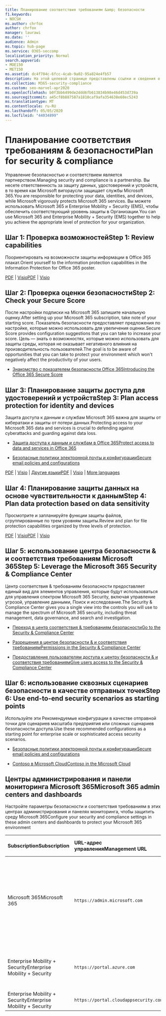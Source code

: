 ```yaml
---
title: Планирование соответствия требованиям &amp; безопасности
f1.keywords:
- NOCSH
ms.author: chrfox
author: chrfox
manager: laurawi
ms.date: ''
audience: Admin
ms.topic: hub-page
ms.service: O365-seccomp
localization_priority: Normal
search.appverid:
- MOE150
- MET150
ms.assetid: dc4f704c-6fcc-4cab-9a02-95a824e4fb57
description: На этой целевой странице представлены ссылки и сведения о планировании безопасности и соответствия требованиям в Office 365.
ms.collection: M365-security-compliance
ms.custom: seo-marvel-apr2020
ms.openlocfilehash: b0f3bb6499de2ddd6fb613834b98e46d453d739a
ms.sourcegitcommit: a45cf8b887587a1810caf9afa354638e68ec5243
ms.translationtype: MT
ms.contentlocale: ru-RU
ms.lasthandoff: 05/05/2020
ms.locfileid: "44034899"
---
```

# <a name="plan-for-security-amp-compliance"></a><span data-ttu-id="4d037-103">Планирование соответствия требованиям &amp; безопасности</span><span class="sxs-lookup"><span data-stu-id="4d037-103">Plan for security &amp; compliance</span></span>

<span data-ttu-id="4d037-104">Управление безопасностью и соответствием является партнерством.</span><span class="sxs-lookup"><span data-stu-id="4d037-104">Managing security and compliance is a partnership.</span></span> <span data-ttu-id="4d037-105">Вы несете ответственность за защиту данных, удостоверений и устройств, в то время как Microsoft вигораусли защищает службы Microsoft 365.</span><span class="sxs-lookup"><span data-stu-id="4d037-105">You are responsible for protecting your data, identities, and devices, while Microsoft vigorously protects Microsoft 365 services.</span></span> <span data-ttu-id="4d037-106">Вы можете использовать Microsoft 365 и Enterprise Mobility + Security (EMS), чтобы обеспечить соответствующий уровень защиты в Организации.</span><span class="sxs-lookup"><span data-stu-id="4d037-106">You can use Microsoft 365 and Enterprise Mobility + Security (EMS) together to help you achieve the appropriate level of protection for your organization.</span></span>
  
## <a name="step-1-review-capabilities"></a><span data-ttu-id="4d037-107">Шаг 1: Проверка возможностей</span><span class="sxs-lookup"><span data-stu-id="4d037-107">Step 1: Review capabilities</span></span>

<span data-ttu-id="4d037-108">Поориентировать на возможности защиты информации в Office 365 плакат.</span><span class="sxs-lookup"><span data-stu-id="4d037-108">Orient yourself to the information protection capabilities in the Information Protection for Office 365 poster.</span></span> 
  
<span data-ttu-id="4d037-109">[PDF](https://download.microsoft.com/download/2/3/D/23D91386-8349-4F7A-9470-FD5AED861F16/MSFT_cloud_architecture_informationprotection.pdf) | [Visio](https://download.microsoft.com/download/2/3/D/23D91386-8349-4F7A-9470-FD5AED861F16/MSFT_cloud_architecture_informationprotection.vsd)</span><span class="sxs-lookup"><span data-stu-id="4d037-109">[PDF](https://download.microsoft.com/download/2/3/D/23D91386-8349-4F7A-9470-FD5AED861F16/MSFT_cloud_architecture_informationprotection.pdf) | [Visio](https://download.microsoft.com/download/2/3/D/23D91386-8349-4F7A-9470-FD5AED861F16/MSFT_cloud_architecture_informationprotection.vsd)</span></span>
  
## <a name="step-2-check-your-secure-score"></a><span data-ttu-id="4d037-110">Шаг 2: Проверка оценки безопасности</span><span class="sxs-lookup"><span data-stu-id="4d037-110">Step 2: Check your Secure Score</span></span>

<span data-ttu-id="4d037-111">После настройки подписки на Microsoft 365 запишите начальную оценку.</span><span class="sxs-lookup"><span data-stu-id="4d037-111">After setting up your Microsoft 365 subscription, take note of your starting score.</span></span> <span data-ttu-id="4d037-112">Показатель безопасности предоставляет предложения по настройке, которые можно использовать для увеличения оценки.</span><span class="sxs-lookup"><span data-stu-id="4d037-112">Secure Score provides configuration suggestions that you can take to increase your score.</span></span> <span data-ttu-id="4d037-113">Цель — знать о возможностях, которые можно использовать для защиты среды, которая не оказывает негативного влияния на производительность пользователей.</span><span class="sxs-lookup"><span data-stu-id="4d037-113">The goal is to be aware of opportunities that you can take to protect your environment which won't negatively affect the productivity of your users.</span></span>
  
- [<span data-ttu-id="4d037-114">Знакомство с показателем безопасности Office 365</span><span class="sxs-lookup"><span data-stu-id="4d037-114">Introducing the Office 365 Secure Score</span></span>](../security/mtp/microsoft-secure-score.md)
    
## <a name="step-3-plan-access-protection-for-identity-and-devices"></a><span data-ttu-id="4d037-115">Шаг 3: Планирование защиты доступа для удостоверений и устройств</span><span class="sxs-lookup"><span data-stu-id="4d037-115">Step 3: Plan access protection for identity and devices</span></span>

<span data-ttu-id="4d037-116">Защита доступа к данным и службам Microsoft 365 важна для защиты от кибератаки и защиты от потери данных.</span><span class="sxs-lookup"><span data-stu-id="4d037-116">Protecting access to your Microsoft 365 data and services is crucial to defending against cyberattacks and guarding against data loss.</span></span>
  
- [<span data-ttu-id="4d037-117">Защита доступа к данным и службам в Office 365</span><span class="sxs-lookup"><span data-stu-id="4d037-117">Protect access to data and services in Office 365</span></span>](protect-access-to-data-and-services.md)
    
- [<span data-ttu-id="4d037-118">Безопасные политики электронной почты и конфигурации</span><span class="sxs-lookup"><span data-stu-id="4d037-118">Secure email policies and configurations</span></span>](https://docs.microsoft.com/microsoft-365/enterprise/secure-email-recommended-policies)
    
<span data-ttu-id="4d037-119">[PDF](https://go.microsoft.com/fwlink/p/?linkid=841656) | [Visio](https://go.microsoft.com/fwlink/p/?linkid=841657) | [Другие языки](https://www.microsoft.com/download/details.aspx?id=55032)</span><span class="sxs-lookup"><span data-stu-id="4d037-119">[PDF](https://go.microsoft.com/fwlink/p/?linkid=841656) | [Visio](https://go.microsoft.com/fwlink/p/?linkid=841657) | [More languages](https://www.microsoft.com/download/details.aspx?id=55032)</span></span>
  
## <a name="step-4-plan-data-protection-based-on-data-sensitivity"></a><span data-ttu-id="4d037-120">Шаг 4: Планирование защиты данных на основе чувствительности к данным</span><span class="sxs-lookup"><span data-stu-id="4d037-120">Step 4: Plan data protection based on data sensitivity</span></span>

<span data-ttu-id="4d037-121">Просмотрите и запланируйте функции защиты файлов, сгруппированные по трем уровням защиты.</span><span class="sxs-lookup"><span data-stu-id="4d037-121">Review and plan for file protection capabilities organized by three levels of protection.</span></span>
  
<span data-ttu-id="4d037-122">[PDF](https://download.microsoft.com/download/7/8/9/789645A5-BD10-4541-BC33-F8D1EFF5E911/MSFT_cloud_architecture_O365%20file%20protection.pdf) | [Visio](https://download.microsoft.com/download/7/8/9/789645A5-BD10-4541-BC33-F8D1EFF5E911/MSFT_cloud_architecture_O365%20file%20protection.vsdx)</span><span class="sxs-lookup"><span data-stu-id="4d037-122">[PDF](https://download.microsoft.com/download/7/8/9/789645A5-BD10-4541-BC33-F8D1EFF5E911/MSFT_cloud_architecture_O365%20file%20protection.pdf) | [Visio](https://download.microsoft.com/download/7/8/9/789645A5-BD10-4541-BC33-F8D1EFF5E911/MSFT_cloud_architecture_O365%20file%20protection.vsdx)</span></span>
  
## <a name="step-5-leverage-the-microsoft-365-security-amp-compliance-center"></a><span data-ttu-id="4d037-123">Шаг 5: использование центра безопасности &amp; и соответствия требованиям Microsoft 365</span><span class="sxs-lookup"><span data-stu-id="4d037-123">Step 5: Leverage the Microsoft 365 Security &amp; Compliance Center</span></span>

<span data-ttu-id="4d037-124">Центр соответствия &amp; требованиям безопасности предоставляет единый вид для элементов управления, которые будут использоваться для управления спектром Microsoft 365 Security, включая управление угрозой, управление данными, Поиск и исследование.</span><span class="sxs-lookup"><span data-stu-id="4d037-124">The Security &amp; Compliance Center gives you a single view into the controls you will use to manage the spectrum of Microsoft 365 security, including threat management, data governance, and search and investigation.</span></span> 
  
- [<span data-ttu-id="4d037-125">Переход в центр соответствия &amp; требованиям безопасности</span><span class="sxs-lookup"><span data-stu-id="4d037-125">Go to the Security &amp; Compliance Center</span></span>](go-to-the-securitycompliance-center.md)
    
- [<span data-ttu-id="4d037-126">Разрешения в центре безопасности &amp; и соответствия требованиям</span><span class="sxs-lookup"><span data-stu-id="4d037-126">Permissions in the Security &amp; Compliance Center</span></span>](~/security/office-365-security/protect-against-threats.md)
    
- [<span data-ttu-id="4d037-127">Предоставление пользователям доступа к центру безопасности &amp; и соответствия требованиям</span><span class="sxs-lookup"><span data-stu-id="4d037-127">Give users access to the Security &amp; Compliance Center</span></span>](~/security/office-365-security/grant-access-to-the-security-and-compliance-center.md)
    
## <a name="step-6-use-end-to-end-security-scenarios-as-starting-points"></a><span data-ttu-id="4d037-128">Шаг 6: использование сквозных сценариев безопасности в качестве отправных точек</span><span class="sxs-lookup"><span data-stu-id="4d037-128">Step 6: Use end-to-end security scenarios as starting points</span></span>

<span data-ttu-id="4d037-129">Используйте эти Рекомендуемые конфигурации в качестве отправной точки для сценариев масштаба предприятия или сложных сценариев безопасности доступа.</span><span class="sxs-lookup"><span data-stu-id="4d037-129">Use these recommended configurations as a starting point for enterprise scale or sophisticated access security scenarios.</span></span>
  
- [<span data-ttu-id="4d037-130">Безопасные политики электронной почты и конфигурации</span><span class="sxs-lookup"><span data-stu-id="4d037-130">Secure email policies and configurations</span></span>](https://docs.microsoft.com/microsoft-365/enterprise/secure-email-recommended-policies)
    
- [<span data-ttu-id="4d037-131">Contoso в Microsoft Cloud</span><span class="sxs-lookup"><span data-stu-id="4d037-131">Contoso in the Microsoft Cloud</span></span>](https://aka.ms/cloudarchcontoso)
    
## <a name="microsoft-365-admin-centers-and-dashboards"></a><span data-ttu-id="4d037-132">Центры администрирования и панели мониторинга Microsoft 365</span><span class="sxs-lookup"><span data-stu-id="4d037-132">Microsoft 365 admin centers and dashboards</span></span>

<span data-ttu-id="4d037-133">Настройте параметры безопасности и соответствия требованиям в этих центрах администрирования и панелях мониторинга, чтобы защитить среду Microsoft 365</span><span class="sxs-lookup"><span data-stu-id="4d037-133">Configure your security and compliance settings in these admin centers and dashboards to protect your Microsoft 365 environment</span></span>
  
|<span data-ttu-id="4d037-134">**Subscription**</span><span class="sxs-lookup"><span data-stu-id="4d037-134">**Subscription**</span></span>|<span data-ttu-id="4d037-135">**URL-адрес управления**</span><span class="sxs-lookup"><span data-stu-id="4d037-135">**Management URL**</span></span>|<span data-ttu-id="4d037-136">**Панели мониторинга и центры администрирования**</span><span class="sxs-lookup"><span data-stu-id="4d037-136">**Dashboards and admin centers**</span></span>|
|:-----|:-----|:-----|
|<span data-ttu-id="4d037-137">Microsoft 365</span><span class="sxs-lookup"><span data-stu-id="4d037-137">Microsoft 365</span></span>  <br/> |`https://admin.microsoft.com`  <br/> | <span data-ttu-id="4d037-138">Центр администрирования Microsoft 365</span><span class="sxs-lookup"><span data-stu-id="4d037-138">Microsoft 365 admin center</span></span>  <br/>  <span data-ttu-id="4d037-139">Security &amp; Compliance Center</span><span class="sxs-lookup"><span data-stu-id="4d037-139">Security &amp; Compliance Center</span></span>  <br/>  <span data-ttu-id="4d037-140">Центр администрирования Exchange</span><span class="sxs-lookup"><span data-stu-id="4d037-140">Exchange admin center</span></span>  <br/>  <span data-ttu-id="4d037-141">Центр администрирования SharePoint и центр администрирования OneDrive для бизнеса</span><span class="sxs-lookup"><span data-stu-id="4d037-141">SharePoint admin center and OneDrive for Business admin center</span></span>  <br/> |
|<span data-ttu-id="4d037-142">Enterprise Mobility + Security</span><span class="sxs-lookup"><span data-stu-id="4d037-142">Enterprise Mobility + Security</span></span>  <br/> |`https://portal.azure.com`  <br/> | <span data-ttu-id="4d037-143">Azure Active Directory</span><span class="sxs-lookup"><span data-stu-id="4d037-143">Azure Active Directory</span></span>  <br/>  <span data-ttu-id="4d037-144">Управление мобильными приложениями Майкрософт</span><span class="sxs-lookup"><span data-stu-id="4d037-144">Microsoft Mobile Application Management</span></span>  <br/>  <span data-ttu-id="4d037-145">Microsoft Intune</span><span class="sxs-lookup"><span data-stu-id="4d037-145">Microsoft Intune</span></span>  <br/> |
|<span data-ttu-id="4d037-146">Enterprise Mobility + Security</span><span class="sxs-lookup"><span data-stu-id="4d037-146">Enterprise Mobility + Security</span></span>  <br/> |`https://portal.cloudappsecurity.com`  <br/> | <span data-ttu-id="4d037-147">Cloud App Security</span><span class="sxs-lookup"><span data-stu-id="4d037-147">Cloud App Security</span></span>  <br/> |

